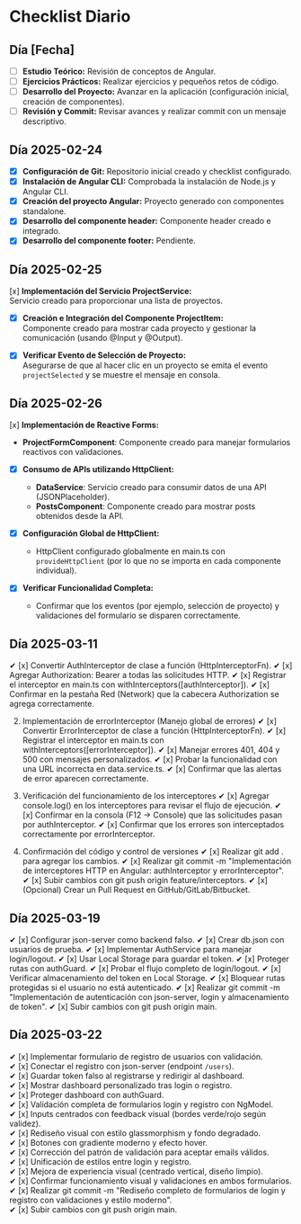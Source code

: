 # Checklist Diario

## Día [Fecha]

- [ ] **Estudio Teórico:** Revisión de conceptos de Angular.
- [ ] **Ejercicios Prácticos:** Realizar ejercicios y pequeños retos de código.
- [ ] **Desarrollo del Proyecto:** Avanzar en la aplicación (configuración inicial, creación de componentes).
- [ ] **Revisión y Commit:** Revisar avances y realizar commit con un mensaje descriptivo.

## Día 2025-02-24

- [x] **Configuración de Git:** Repositorio inicial creado y checklist configurado.
- [x] **Instalación de Angular CLI:** Comprobada la instalación de Node.js y Angular CLI.
- [x] **Creación del proyecto Angular:** Proyecto generado con componentes standalone.
- [x] **Desarrollo del componente header:** Componente header creado e integrado.
- [x] **Desarrollo del componente footer:** Pendiente.

## Día 2025-02-25

[x] **Implementación del Servicio ProjectService:**  
 Servicio creado para proporcionar una lista de proyectos.

- [x] **Creación e Integración del Componente ProjectItem:**  
       Componente creado para mostrar cada proyecto y gestionar la comunicación (usando @Input y @Output).

- [x] **Verificar Evento de Selección de Proyecto:**  
       Asegurarse de que al hacer clic en un proyecto se emita el evento `projectSelected` y se muestre el mensaje en consola.

## Día 2025-02-26

[x] **Implementación de Reactive Forms:**

- **ProjectFormComponent**: Componente creado para manejar formularios reactivos con validaciones.

- [x] **Consumo de APIs utilizando HttpClient:**
  - **DataService**: Servicio creado para consumir datos de una API (JSONPlaceholder).
  - **PostsComponent**: Componente creado para mostrar posts obtenidos desde la API.
- [x] **Configuración Global de HttpClient:**

  - HttpClient configurado globalmente en main.ts con `provideHttpClient` (por lo que no se importa en cada componente individual).

- [x] **Verificar Funcionalidad Completa:**
  - Confirmar que los eventos (por ejemplo, selección de proyecto) y validaciones del formulario se disparen correctamente.

## Día 2025-03-11

✔ [x] Convertir AuthInterceptor de clase a función (HttpInterceptorFn).
✔ [x] Agregar Authorization: Bearer <token> a todas las solicitudes HTTP.
✔ [x] Registrar el interceptor en main.ts con withInterceptors([authInterceptor]).
✔ [x] Confirmar en la pestaña Red (Network) que la cabecera Authorization se agrega correctamente.

2. Implementación de errorInterceptor (Manejo global de errores)
   ✔ [x] Convertir ErrorInterceptor de clase a función (HttpInterceptorFn).
   ✔ [x] Registrar el interceptor en main.ts con withInterceptors([errorInterceptor]).
   ✔ [x] Manejar errores 401, 404 y 500 con mensajes personalizados.
   ✔ [x] Probar la funcionalidad con una URL incorrecta en data.service.ts.
   ✔ [x] Confirmar que las alertas de error aparecen correctamente.

3. Verificación del funcionamiento de los interceptores
   ✔ [x] Agregar console.log() en los interceptores para revisar el flujo de ejecución.
   ✔ [x] Confirmar en la consola (F12 → Console) que las solicitudes pasan por authInterceptor.
   ✔ [x] Confirmar que los errores son interceptados correctamente por errorInterceptor.

4. Confirmación del código y control de versiones
   ✔ [x] Realizar git add . para agregar los cambios.
   ✔ [x] Realizar git commit -m "Implementación de interceptores HTTP en Angular: authInterceptor y errorInterceptor".
   ✔ [x] Subir cambios con git push origin feature/interceptors.
   ✔ [x] (Opcional) Crear un Pull Request en GitHub/GitLab/Bitbucket.

## Día 2025-03-19

✔ [x] Configurar json-server como backend falso.
✔ [x] Crear db.json con usuarios de prueba.
✔ [x] Implementar AuthService para manejar login/logout.
✔ [x] Usar Local Storage para guardar el token.
✔ [x] Proteger rutas con authGuard.
✔ [x] Probar el flujo completo de login/logout.
✔ [x] Verificar almacenamiento del token en Local Storage.
✔ [x] Bloquear rutas protegidas si el usuario no está autenticado.
✔ [x] Realizar git commit -m "Implementación de autenticación con json-server, login y almacenamiento de token".
✔ [x] Subir cambios con git push origin main.

## Día 2025-03-22

✔ [x] Implementar formulario de registro de usuarios con validación.  
✔ [x] Conectar el registro con json-server (endpoint `/users`).  
✔ [x] Guardar token falso al registrarse y redirigir al dashboard.  
✔ [x] Mostrar dashboard personalizado tras login o registro.  
✔ [x] Proteger dashboard con authGuard.  
✔ [x] Validación completa de formularios login y registro con NgModel.  
✔ [x] Inputs centrados con feedback visual (bordes verde/rojo según validez).  
✔ [x] Rediseño visual con estilo glassmorphism y fondo degradado.  
✔ [x] Botones con gradiente moderno y efecto hover.  
✔ [x] Corrección del patrón de validación para aceptar emails válidos.  
✔ [x] Unificación de estilos entre login y registro.  
✔ [x] Mejora de experiencia visual (centrado vertical, diseño limpio).  
✔ [x] Confirmar funcionamiento visual y validaciones en ambos formularios.  
✔ [x] Realizar git commit -m "Rediseño completo de formularios de login y registro con validaciones y estilo moderno".  
✔ [x] Subir cambios con git push origin main.
